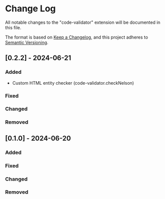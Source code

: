 # Change Log

All notable changes to the "code-validator" extension will be documented in this file.

The format is based on [Keep a Changelog](https://keepachangelog.com/en/1.1.0/),
and this project adheres to [Semantic Versioning](https://semver.org/spec/v2.0.0.html).

## [0.2.2] - 2024-06-21

### Added

- Custom HTML entity checker (code-validator.checkNelson)

### Fixed

### Changed

### Removed

## [0.1.0] - 2024-06-20

### Added

### Fixed

### Changed

### Removed
